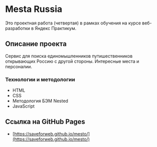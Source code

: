 # Mesta Russia

Это проектная работа (четвертая) в рамках обучения на курсе веб-разработки в Яндекс Практикум.

## Описание проекта

Сервис для поиска единомышленников путишественников открывающих Россию с другой стороны. Интересные места и персоналии.

### Технологии и методологии

* HTML
* CSS
* Методология БЭМ Nested
* JavaScript

## Ссылка на GitHub Pages

* [https://saveforweb.github.io/mesto/](https://saveforweb.github.io/mesto/)
